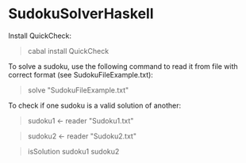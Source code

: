# SudokuSolverHaskell

Install QuickCheck:
> cabal install QuickCheck

To solve a sudoku, use the following command to read it from file with correct format (see SudokuFileExample.txt): 
> solve "SudokuFileExample.txt"

To check if one sudoku is a valid solution of another:
> sudoku1 <- reader "Sudoku1.txt"

> sudoku2 <- reader "Sudoku2.txt"

> isSolution sudoku1 sudoku2
